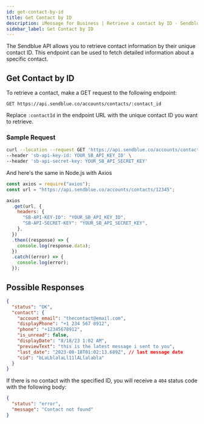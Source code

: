 ```yaml
---
id: get-contact-by-id
title: Get Contact by ID
description: iMessage for Business | Retrieve a contact by ID - Sendblue
sidebar_label: Get Contact by ID
---
```


The Sendblue API allows you to retrieve contact information by their unique contact ID. This endpoint can be used to fetch detailed information about a specific contact.

## Get Contact by ID

To retrieve a contact, make a GET request to the following endpoint:

`GET https://api.sendblue.co/accounts/contacts/:contact_id`

Replace `:contactId` in the endpoint URL with the unique contact ID you want to retrieve.

### Sample Request

```bash
curl --location --request GET 'https://api.sendblue.co/accounts/contacts/12345' \
--header 'sb-api-key-id: YOUR_SB_API_KEY_ID' \
--header 'sb-api-secret-key: YOUR_SB_API_SECRET_KEY'
```

And here's the same in Node.js with Axios

```js
const axios = require("axios");
const url = "https://api.sendblue.co/accounts/contacts/12345";

axios
  .get(url, {
    headers: {
      "SB-API-KEY-ID": "YOUR_SB_API_KEY_ID",
      "SB-API-SECRET-KEY": "YOUR_SB_API_SECRET_KEY",
    },
  })
  .then((response) => {
    console.log(response.data);
  })
  .catch((error) => {
    console.log(error);
  });
```

## Possible Responses

```json
{
  "status": "OK",
  "contact": {
    "account_email": "thecontact@email.com",
    "displayPhone": "+1 234 567 8912",
    "phone": "+12345678912",
    "is_unread": false,
    "displayDate": "8/18/23 1:02 AM",
    "previewText": "this is the latest message i sent to you",
    "last_date": "2023-08-18T01:02:13.689Z", // last message date
    "cid": "bLaLblalaLl11lALlalabla"
  }
}
```

If there is no contact with the specified ID, you will receive a `404` status code with the following body:

```json
{
  "status": "error",
  "message": "Contact not found"
}
```
